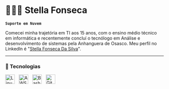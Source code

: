 # 👩🏻‍💻 Stella Fonseca
**`Suporte em Nuvem`**

Comecei minha trajetória em TI aos 15 anos, com o ensino médio técnico em informática e recentemente concluí o tecnólogo em Análise e desenvolvimento de sistemas pela Anhanguera de Osasco. Meu perfil no Linkedln é "[Stella Fonseca Da Silva](www.linkedin.com/in/stella-fonseca)".

---
### 🤖 Tecnologias 


<img
    align="left"
    alt="Linux"
    title="Linux"
    width="30px"
    style="padding-right: 10px;"
    src="https://cdn.jsdelivr.net/gh/devicons/devicon@latest/icons/linux/linux-original.svg" 
/>

<img 
    align="left"
    alt="AWS"
    title="AWS"
    width="30px"
    style="padding-right: 10px;"
    src="https://cdn.jsdelivr.net/gh/devicons/devicon@latest/icons/amazonwebservices/amazonwebservices-original-wordmark.svg" 
/>

<img 
    align="left"
    alt="Bash"
    title="Bash"
    width="30px"
    style="padding-right: 10px;"
    src="https://cdn.jsdelivr.net/gh/devicons/devicon@latest/icons/bash/bash-plain.svg" 
/>

<img 
    align="left"
    alt="Git"
    title="Git"
    width="30px"
    style="padding-right: 10px;"
    src="https://cdn.jsdelivr.net/gh/devicons/devicon@latest/icons/git/git-original.svg" 
/>
